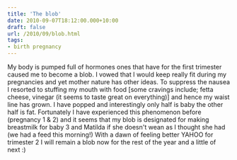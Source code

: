 ```yaml
---
title: 'The blob'
date: 2010-09-07T18:12:00.000+10:00
draft: false
url: /2010/09/blob.html
tags: 
- birth pregnancy
---
```


My body is pumped full of hormones ones that have for the first trimester caused me to become a blob. I vowed that I would keep really fit during my pregnancies and yet mother nature has other ideas. To suppress the nausea I resorted to stuffing my mouth with food \[some cravings include; fetta cheese, vinegar (it seems to taste great on everything)\] and hence my waist line has grown. I have popped and interestingly only half is baby the other half is fat. Fortunately I have experienced this phenomenon before (pregnancy 1 & 2) and it seems that my blob is designated for making breastmilk for baby 3 and Matilda if she doesn't wean as I thought she had (we had a feed this morning!) With a dawn of feeling better YAHOO for trimester 2 I will remain a blob now for the rest of the year and a little of next :)
